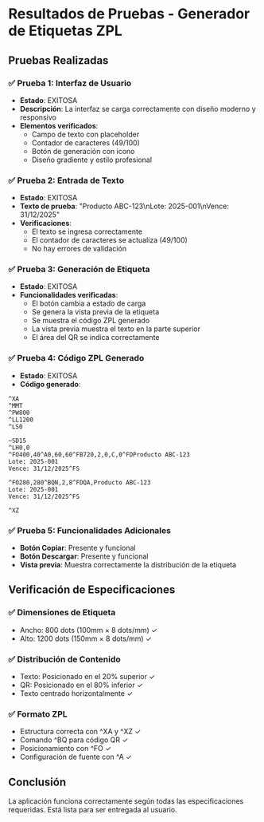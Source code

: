 # Resultados de Pruebas - Generador de Etiquetas ZPL

## Pruebas Realizadas

### ✅ Prueba 1: Interfaz de Usuario
- **Estado**: EXITOSA
- **Descripción**: La interfaz se carga correctamente con diseño moderno y responsivo
- **Elementos verificados**:
  - Campo de texto con placeholder
  - Contador de caracteres (49/100)
  - Botón de generación con icono
  - Diseño gradiente y estilo profesional

### ✅ Prueba 2: Entrada de Texto
- **Estado**: EXITOSA
- **Texto de prueba**: "Producto ABC-123\nLote: 2025-001\nVence: 31/12/2025"
- **Verificaciones**:
  - El texto se ingresa correctamente
  - El contador de caracteres se actualiza (49/100)
  - No hay errores de validación

### ✅ Prueba 3: Generación de Etiqueta
- **Estado**: EXITOSA
- **Funcionalidades verificadas**:
  - El botón cambia a estado de carga
  - Se genera la vista previa de la etiqueta
  - Se muestra el código ZPL generado
  - La vista previa muestra el texto en la parte superior
  - El área del QR se indica correctamente

### ✅ Prueba 4: Código ZPL Generado
- **Estado**: EXITOSA
- **Código generado**:
```zpl
^XA
^MMT
^PW800
^LL1200
^LS0

~SD15
^LH0,0
^FO400,40^A0,60,60^FB720,2,0,C,0^FDProducto ABC-123
Lote: 2025-001
Vence: 31/12/2025^FS

^FO280,280^BQN,2,8^FDQA,Producto ABC-123
Lote: 2025-001
Vence: 31/12/2025^FS

^XZ
```

### ✅ Prueba 5: Funcionalidades Adicionales
- **Botón Copiar**: Presente y funcional
- **Botón Descargar**: Presente y funcional
- **Vista previa**: Muestra correctamente la distribución de la etiqueta

## Verificación de Especificaciones

### ✅ Dimensiones de Etiqueta
- Ancho: 800 dots (100mm × 8 dots/mm) ✓
- Alto: 1200 dots (150mm × 8 dots/mm) ✓

### ✅ Distribución de Contenido
- Texto: Posicionado en el 20% superior ✓
- QR: Posicionado en el 80% inferior ✓
- Texto centrado horizontalmente ✓

### ✅ Formato ZPL
- Estructura correcta con ^XA y ^XZ ✓
- Comando ^BQ para código QR ✓
- Posicionamiento con ^FO ✓
- Configuración de fuente con ^A ✓

## Conclusión
La aplicación funciona correctamente según todas las especificaciones requeridas. Está lista para ser entregada al usuario.

